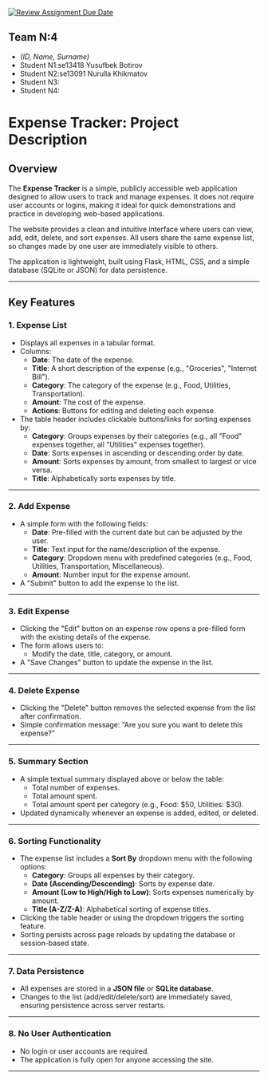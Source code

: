 [![Review Assignment Due Date](https://classroom.github.com/assets/deadline-readme-button-22041afd0340ce965d47ae6ef1cefeee28c7c493a6346c4f15d667ab976d596c.svg)](https://classroom.github.com/a/Z2qKazcY)
## Team N:4

* _(ID, Name, Surname)_
* Student N1:se13418 Yusufbek Botirov
* Student N2:se13091 Nurulla Khikmatov
* Student N3:
* Student N4:

# Expense Tracker: Project Description

## Overview

The **Expense Tracker** is a simple, publicly accessible web application designed to allow users to track and manage expenses. It does not require user accounts or logins, making it ideal for quick demonstrations and practice in developing web-based applications.

The website provides a clean and intuitive interface where users can view, add, edit, delete, and sort expenses. All users share the same expense list, so changes made by one user are immediately visible to others. 

The application is lightweight, built using Flask, HTML, CSS, and a simple database (SQLite or JSON) for data persistence.

---

## Key Features

### 1. Expense List
- Displays all expenses in a tabular format.
- Columns:
  - **Date**: The date of the expense.
  - **Title**: A short description of the expense (e.g., "Groceries", "Internet Bill").
  - **Category**: The category of the expense (e.g., Food, Utilities, Transportation).
  - **Amount**: The cost of the expense.
  - **Actions**: Buttons for editing and deleting each expense.
- The table header includes clickable buttons/links for sorting expenses by:
  - **Category**: Groups expenses by their categories (e.g., all "Food" expenses together, all "Utilities" expenses together).
  - **Date**: Sorts expenses in ascending or descending order by date.
  - **Amount**: Sorts expenses by amount, from smallest to largest or vice versa.
  - **Title**: Alphabetically sorts expenses by title.

---

### 2. Add Expense
- A simple form with the following fields:
  - **Date**: Pre-filled with the current date but can be adjusted by the user.
  - **Title**: Text input for the name/description of the expense.
  - **Category**: Dropdown menu with predefined categories (e.g., Food, Utilities, Transportation, Miscellaneous).
  - **Amount**: Number input for the expense amount.
- A "Submit" button to add the expense to the list.

---

### 3. Edit Expense
- Clicking the "Edit" button on an expense row opens a pre-filled form with the existing details of the expense.
- The form allows users to:
  - Modify the date, title, category, or amount.
- A "Save Changes" button to update the expense in the list.

---

### 4. Delete Expense
- Clicking the "Delete" button removes the selected expense from the list after confirmation.
- Simple confirmation message: “Are you sure you want to delete this expense?”

---

### 5. Summary Section
- A simple textual summary displayed above or below the table:
  - Total number of expenses.
  - Total amount spent.
  - Total amount spent per category (e.g., Food: $50, Utilities: $30).
- Updated dynamically whenever an expense is added, edited, or deleted.

---

### 6. Sorting Functionality
- The expense list includes a **Sort By** dropdown menu with the following options:
  - **Category**: Groups all expenses by their category.
  - **Date (Ascending/Descending)**: Sorts by expense date.
  - **Amount (Low to High/High to Low)**: Sorts expenses numerically by amount.
  - **Title (A-Z/Z-A)**: Alphabetical sorting of expense titles.
- Clicking the table header or using the dropdown triggers the sorting feature.
- Sorting persists across page reloads by updating the database or session-based state.

---

### 7. Data Persistence
- All expenses are stored in a **JSON file** or **SQLite database**.
- Changes to the list (add/edit/delete/sort) are immediately saved, ensuring persistence across server restarts.

---

### 8. No User Authentication
- No login or user accounts are required.
- The application is fully open for anyone accessing the site.

---
